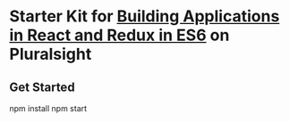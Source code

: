 # Starter Kit for [Building Applications in React and Redux in ES6](http://www.pluralsight.com/author/cory-house) on Pluralsight

## Get Started
npm install
npm start
